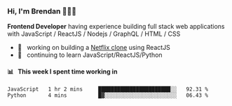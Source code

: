 ### Hi, I'm Brendan 👨🏻‍💻

<b>Frontend Developer</b> having experience building full stack web applications with JavaScript / ReactJS / Nodejs / GraphQL / HTML / CSS</p>

 - 🚀 	&nbsp; working on building a [Netflix clone](https://github.com/brendantfinn/netflix-clone) using ReactJS
 - 🌱 	&nbsp; continuing to learn JavaScript/ReactJS/Python

 
 
#### 📊 	&nbsp; This week I spent time working in
<!--START_SECTION:waka-->
```text
JavaScript   1 hr 2 mins     ███████████████████████░░   92.31 % 
Python       4 mins          █▓░░░░░░░░░░░░░░░░░░░░░░░   06.43 % 
```
<!--END_SECTION:waka-->
